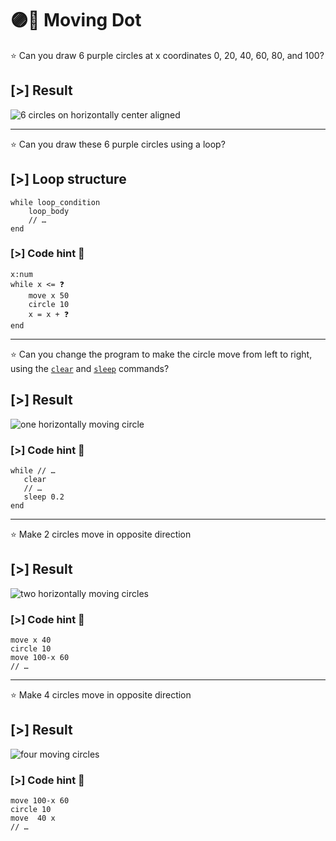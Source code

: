 <h1>🟣🚚 Moving Dot</h1>

⭐ Can you draw 6 purple circles at x coordinates 0, 20, 40, 60, 80, and 100?

## [>] Result

![6 circles on horizontally center aligned](samples/intro/img/move-6circles.svg)

---

⭐ Can you draw these 6 purple circles using a loop?

## [>] Loop structure

```evy
while loop_condition
    loop_body
    // …
end
```

### [>] Code hint 🧚

```evy
x:num
while x <= ❓
    move x 50
    circle 10
    x = x + ❓
end
```

---

⭐ Can you change the program to make the circle move from left to right, using the
[`clear`] and [`sleep`] commands?

[`clear`]: /docs/builtins.html#clear
[`sleep`]: /docs/builtins.html#sleep

## [>] Result

![one horizontally moving circle](samples/intro/img/1-circle.gif)

### [>] Code hint 🧚

```evy
while // …
   clear
   // …
   sleep 0.2
end
```

---

⭐ Make 2 circles move in opposite direction

## [>] Result

![two horizontally moving circles](samples/intro/img/2-circles.gif)

### [>] Code hint 🧚

```evy
move x 40
circle 10
move 100-x 60
// …
```

---

⭐ Make 4 circles move in opposite direction

## [>] Result

![four moving circles](samples/intro/img/4-circles.gif)

### [>] Code hint 🧚

```evy
move 100-x 60
circle 10
move  40 x
// …
```
